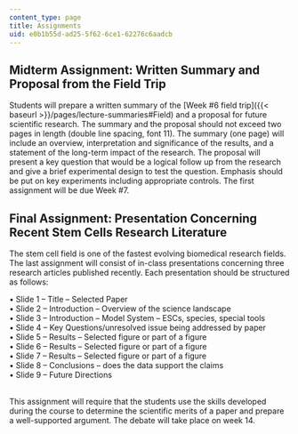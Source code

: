 ```yaml
---
content_type: page
title: Assignments
uid: e0b1b55d-ad25-5f62-6ce1-62276c6aadcb
---
```


Midterm Assignment: Written Summary and Proposal from the Field Trip
--------------------------------------------------------------------

Students will prepare a written summary of the [Week #6 field trip]({{< baseurl >}}/pages/lecture-summaries#Field) and a proposal for future scientific research. The summary and the proposal should not exceed two pages in length (double line spacing, font 11). The summary (one page) will include an overview, interpretation and significance of the results, and a statement of the long-term impact of the research. The proposal will present a key question that would be a logical follow up from the research and give a brief experimental design to test the question. Emphasis should be put on key experiments including appropriate controls. The first assignment will be due Week #7.

Final Assignment: Presentation Concerning Recent Stem Cells Research Literature
-------------------------------------------------------------------------------

The stem cell field is one of the fastest evolving biomedical research fields. The last assignment will consist of in-class presentations concerning three research articles published recently. Each presentation should be structured as follows:

• Slide 1 – Title – Selected Paper  
• Slide 2 – Introduction – Overview of the science landscape  
• Slide 3 – Introduction – Model System – ESCs, species, special tools  
• Slide 4 – Key Questions/unresolved issue being addressed by paper  
• Slide 5 – Results – Selected figure or part of a figure  
• Slide 6 – Results – Selected figure or part of a figure  
• Slide 7 – Results – Selected figure or part of a figure  
• Slide 8 – Conclusions – does the data support the claims  
• Slide 9 – Future Directions  
 

This assignment will require that the students use the skills developed during the course to determine the scientific merits of a paper and prepare a well-supported argument. The debate will take place on week 14.